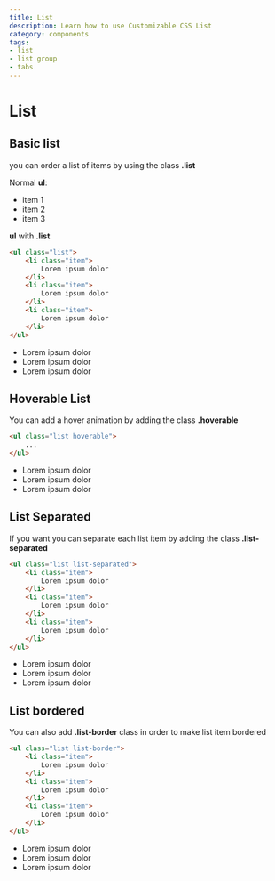 ```yaml
---
title: List
description: Learn how to use Customizable CSS List
category: components
tags:
- list
- list group
- tabs
---
```


# List

## Basic list

you can order a list of items by using the class **.list**

Normal **ul**:

<ul class="mb-4">
  <li>
      item 1
  </li>
  <li>
      item 2
  </li>
  <li>
      item 3
  </li>
</ul>

**ul** with **.list**



```html
<ul class="list">
    <li class="item">
        Lorem ipsum dolor
    </li>
    <li class="item">
        Lorem ipsum dolor
    </li>
    <li class="item">
        Lorem ipsum dolor
    </li>
</ul>
```

<ul class="list">
    <li class="item">
        Lorem ipsum dolor
    </li>
    <li class="item">
        Lorem ipsum dolor
    </li>
    <li class="item">
        Lorem ipsum dolor
    </li>
</ul>


## Hoverable List

You can add a hover animation by adding the class **.hoverable**

```html
<ul class="list hoverable">
    ...
</ul>
```

<ul class="list hoverable">
    <li class="item">
        Lorem ipsum dolor
    </li>
    <li class="item">
        Lorem ipsum dolor
    </li>
    <li class="item">
        Lorem ipsum dolor
    </li>
</ul>


## List Separated


If you want you can separate each list item by adding the class **.list-separated**

```html
<ul class="list list-separated">
    <li class="item">
        Lorem ipsum dolor
    </li>
    <li class="item">
        Lorem ipsum dolor
    </li>
    <li class="item">
        Lorem ipsum dolor
    </li>
</ul>
```
<ul class="list list-separated">
    <li class="item">
        Lorem ipsum dolor
    </li>
    <li class="item">
        Lorem ipsum dolor
    </li>
    <li class="item">
        Lorem ipsum dolor
    </li>
</ul>

## List bordered

You can also add **.list-border** class in order to make list item bordered


```html
<ul class="list list-border">
    <li class="item">
        Lorem ipsum dolor
    </li>
    <li class="item">
        Lorem ipsum dolor
    </li>
    <li class="item">
        Lorem ipsum dolor
    </li>
</ul>
```
<ul class="list list-border">
    <li class="item">
        Lorem ipsum dolor
    </li>
    <li class="item">
        Lorem ipsum dolor
    </li>
    <li class="item">
        Lorem ipsum dolor
    </li>
</ul>